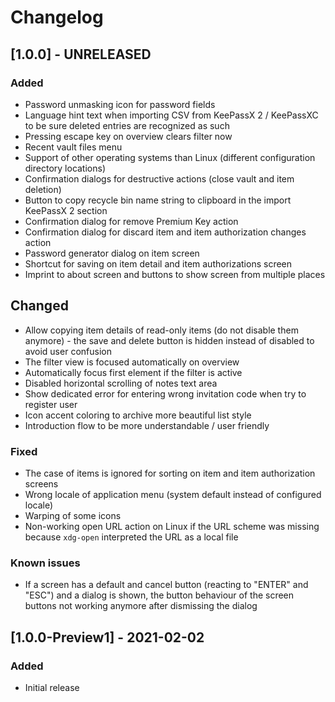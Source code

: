 # Changelog

## [1.0.0] - UNRELEASED

### Added
- Password unmasking icon for password fields
- Language hint text when importing CSV from KeePassX 2 / KeePassXC to be sure deleted entries are recognized as such
- Pressing escape key on overview clears filter now
- Recent vault files menu
- Support of other operating systems than Linux (different configuration directory locations)
- Confirmation dialogs for destructive actions (close vault and item deletion)
- Button to copy recycle bin name string to clipboard in the import KeePassX 2 section
- Confirmation dialog for remove Premium Key action
- Confirmation dialog for discard item and item authorization changes action
- Password generator dialog on item screen
- Shortcut for saving on item detail and item authorizations screen
- Imprint to about screen and buttons to show screen from multiple places

## Changed
- Allow copying item details of read-only items (do not disable them anymore) - the save and delete button is hidden instead of disabled to avoid user confusion
- The filter view is focused automatically on overview
- Automatically focus first element if the filter is active
- Disabled horizontal scrolling of notes text area
- Show dedicated error for entering wrong invitation code when try to register user
- Icon accent coloring to archive more beautiful list style
- Introduction flow to be more understandable / user friendly

### Fixed
- The case of items is ignored for sorting on item and item authorization screens
- Wrong locale of application menu (system default instead of configured locale)
- Warping of some icons
- Non-working open URL action on Linux if the URL scheme was missing because `xdg-open` interpreted the URL as a local file

### Known issues
- If a screen has a default and cancel button (reacting to "ENTER" and "ESC") and a dialog is shown, the button behaviour of the screen buttons not working anymore after dismissing the dialog

## [1.0.0-Preview1] - 2021-02-02

### Added
- Initial release
